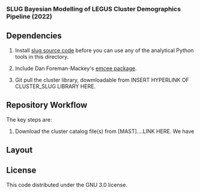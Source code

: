 ### SLUG Bayesian Modelling of LEGUS Cluster Demographics Pipeline (2022)

## Dependencies 

1. Install [slug source code](https://bitbucket.org/krumholz/slug2/src/master/) before you can use any of the analytical Python tools in this directory. 

2. Include Dan Foreman-Mackey's [emcee package](https://github.com/dfm/emcee).

3. Git pull the cluster library, dowmloadable from INSERT HYPERLINK OF CLUSTER_SLUG LIBRARY HERE. 

## Repository Workflow
The key steps are:
1. Download the cluster catalog file(s) from [MAST]....LINK HERE. We have 

## Layout 

## License 

This code distributed under the GNU 3.0 license. 